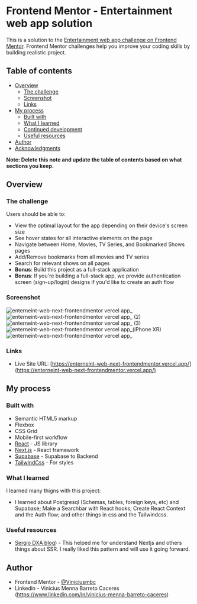 # Frontend Mentor - Entertainment web app solution

This is a solution to the [Entertainment web app challenge on Frontend Mentor](https://www.frontendmentor.io/challenges/entertainment-web-app-J-UhgAW1X). Frontend Mentor challenges help you improve your coding skills by building realistic project.

## Table of contents

- [Overview](#overview)
  - [The challenge](#the-challenge)
  - [Screenshot](#screenshot)
  - [Links](#links)
- [My process](#my-process)
  - [Built with](#built-with)
  - [What I learned](#what-i-learned)
  - [Continued development](#continued-development)
  - [Useful resources](#useful-resources)
- [Author](#author)
- [Acknowledgments](#acknowledgments)

**Note: Delete this note and update the table of contents based on what sections you keep.**

## Overview

### The challenge

Users should be able to:

- View the optimal layout for the app depending on their device's screen size 
- See hover states for all interactive elements on the page
- Navigate between Home, Movies, TV Series, and Bookmarked Shows pages
- Add/Remove bookmarks from all movies and TV series
- Search for relevant shows on all pages
- **Bonus**: Build this project as a full-stack application
- **Bonus**: If you're building a full-stack app, we provide authentication screen (sign-up/login) designs if you'd like to create an auth flow

### Screenshot

![enterneint-web-next-frontendmentor vercel app_](https://user-images.githubusercontent.com/81455169/176265444-63747f39-ac2a-4ea2-ac53-af1929f661c9.png)
![enterneint-web-next-frontendmentor vercel app_ (2)](https://user-images.githubusercontent.com/81455169/176266141-305947c8-0134-426b-9d72-6690cb63b3f3.png)
![enterneint-web-next-frontendmentor vercel app_ (3)](https://user-images.githubusercontent.com/81455169/176266181-0f142637-36b0-4816-9021-ff6963fc4e24.png)
![enterneint-web-next-frontendmentor vercel app_(iPhone XR)](https://user-images.githubusercontent.com/81455169/176266214-ec0d1a8f-8ddf-446a-9008-932d1ac1ed47.png)
![enterneint-web-next-frontendmentor vercel app_](https://user-images.githubusercontent.com/81455169/176266235-0df81a20-95d5-4943-973e-5babc7178bce.png)

### Links

- Live Site URL: [https://enterneint-web-next-frontendmentor.vercel.app/](https://enterneint-web-next-frontendmentor.vercel.app/)

## My process

### Built with

- Semantic HTML5 markup
- Flexbox
- CSS Grid
- Mobile-first workflow
- [React](https://reactjs.org/) - JS library
- [Next.js](https://nextjs.org/) - React framework
- [Supabase](https://supabase.com/) - Supabase to Backend
- [TailwindCss](https://tailwindcss.com/) - For styles

### What I learned

I learned many thigns with this project: 

- I learned about Postgresql (Schemas, tables, foreign keys, etc) and Supabase; Make a Searchbar with React hooks; Create React Context and the Auth flow; and other things in css and the Tailwindcss.

### Useful resources

- [Sergio DXA blog](https://sergiodxa.com/)) - This helped me for understand Nextjs and others things about SSR. I really liked this pattern and will use it going forward.

## Author

- Frontend Mentor - [@Viniciusmbc](https://www.frontendmentor.io/profile/Viniciusmbc)
- Linkedin - Vinicius Menna Barreto Caceres (https://www.linkedin.com/in/vinicius-menna-barreto-caceres)
